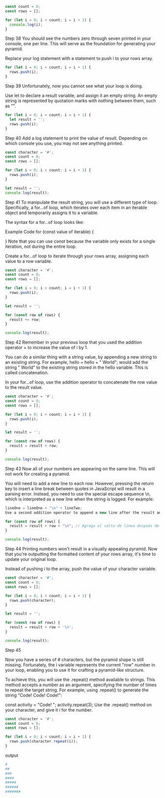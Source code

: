```js
const count = 8;
const rows = [];

for (let i = 0; i < count; i = i + 1) {
  console.log(i);
}
```

Step 38
You should see the numbers zero through seven printed in your console, one per line. This will serve as the foundation for generating your pyramid.

Replace your log statement with a statement to push i to your rows array.

```js
for (let i = 0; i < count; i = i + 1) {
  rows.push(i);
}
```

Step 39
Unfortunately, now you cannot see what your loop is doing.

Use let to declare a result variable, and assign it an empty string. An empty string is represented by quotation marks with nothing between them, such as "".

```js
for (let i = 0; i < count; i = i + 1) {
  let result = '';
  rows.push(i);
}
```

Step 40
Add a log statement to print the value of result. Depending on which console you use, you may not see anything printed.

```js
const character = '#';
const count = 8;
const rows = [];

for (let i = 0; i < count; i = i + 1) {
  rows.push(i);
}

let result = '';
console.log(result);
```

Step 41
To manipulate the result string, you will use a different type of loop. Specifically, a for...of loop, which iterates over each item in an iterable object and temporarily assigns it to a variable.

The syntax for a for...of loop looks like:

Example Code
for (const value of iterable) {

}
Note that you can use const because the variable only exists for a single iteration, not during the entire loop.

Create a for...of loop to iterate through your rows array, assigning each value to a row variable.

```js
const character = '#';
const count = 8;
const rows = [];

for (let i = 0; i < count; i = i + 1) {
  rows.push(i);
}

let result = '';

for (const row of rows) {
  result += row;
}

console.log(result);
```

Step 42
Remember in your previous loop that you used the addition operator + to increase the value of i by 1.

You can do a similar thing with a string value, by appending a new string to an existing string. For example, hello = hello + " World"; would add the string " World" to the existing string stored in the hello variable. This is called concatenation.

In your for...of loop, use the addition operator to concatenate the row value to the result value.

```js
const character = '#';
const count = 8;
const rows = [];

for (let i = 0; i < count; i = i + 1) {
  rows.push(i);
}

let result = '';

for (const row of rows) {
  result = result + row;
}

console.log(result);
```

Step 43
Now all of your numbers are appearing on the same line. This will not work for creating a pyramid.

You will need to add a new line to each row. However, pressing the return key to insert a line break between quotes in JavaScript will result in a parsing error. Instead, you need to use the special escape sequence \n, which is interpreted as a new line when the string is logged. For example:

```js
lineOne = lineOne + "\n" + lineTwo;
Use a second addition operator to append a new line after the result and row values.

for (const row of rows) {
  result = result + row + "\n"; // Agrega el salto de línea después de cada fila
}

console.log(result);
```

Step 44
Printing numbers won't result in a visually appealing pyramid. Now that you're outputting the formatted content of your rows array, it's time to update your original loop.

Instead of pushing i to the array, push the value of your character variable.

```js
const character = '#';
const count = 8;
const rows = [];

for (let i = 0; i < count; i = i + 1) {
  rows.push(character);
}

let result = '';

for (const row of rows) {
  result = result + row + '\n';
}

console.log(result);
```

Step 45

Now you have a series of # characters, but the pyramid shape is still missing. Fortunately, the i variable represents the current "row" number in your loop, enabling you to use it for crafting a pyramid-like structure.

To achieve this, you will use the .repeat() method available to strings. This method accepts a number as an argument, specifying the number of times to repeat the target string. For example, using .repeat() to generate the string "Code! Code! Code!":

const activity = "Code! ";
activity.repeat(3);
Use the .repeat() method on your character, and give it i for the number.

```js
const character = '#';
const count = 8;
const rows = [];

for (let i = 0; i < count; i = i + 1) {
  rows.push(character.repeat(i));
}
```

output

```bash
#
##
###
####
#####
######
#######
```
